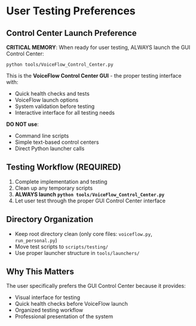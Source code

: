 # User Testing Preferences

## Control Center Launch Preference

**CRITICAL MEMORY**: When ready for user testing, ALWAYS launch the GUI Control Center:
```
python tools/VoiceFlow_Control_Center.py
```

This is the **VoiceFlow Control Center GUI** - the proper testing interface with:
- Quick health checks and tests
- VoiceFlow launch options
- System validation before testing
- Interactive interface for all testing needs

**DO NOT use**:
- Command line scripts
- Simple text-based control centers
- Direct Python launcher calls

## Testing Workflow (REQUIRED)

1. Complete implementation and testing
2. Clean up any temporary scripts
3. **ALWAYS launch `python tools/VoiceFlow_Control_Center.py`**
4. Let user test through the proper GUI Control Center interface

## Directory Organization

- Keep root directory clean (only core files: `voiceflow.py`, `run_personal.py`)
- Move test scripts to `scripts/testing/`
- Use proper launcher structure in `tools/launchers/`

## Why This Matters

The user specifically prefers the GUI Control Center because it provides:
- Visual interface for testing
- Quick health checks before VoiceFlow launch
- Organized testing workflow
- Professional presentation of the system